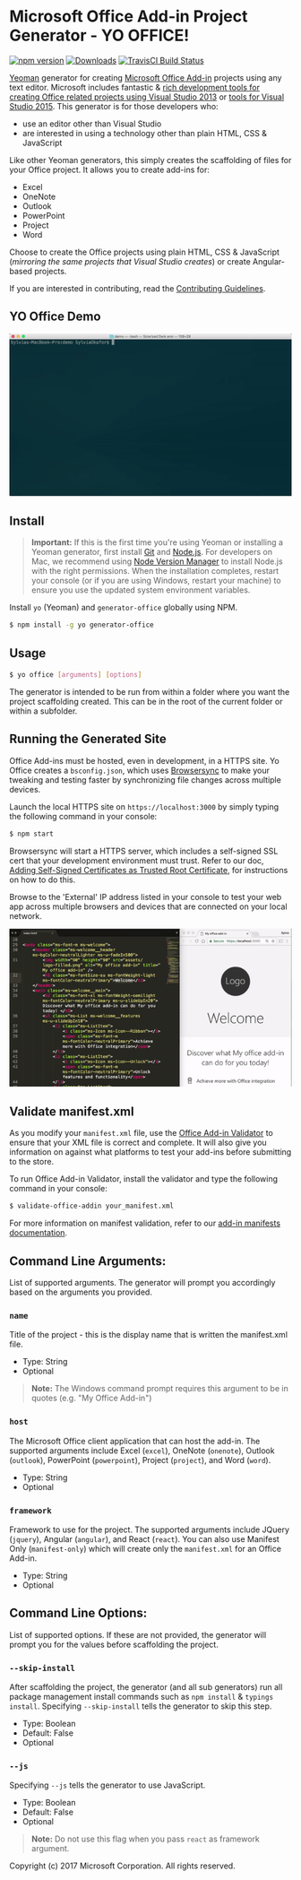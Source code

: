 # Microsoft Office Add-in Project Generator - YO OFFICE!

[![npm version](https://badge.fury.io/js/generator-office.svg)](http://badge.fury.io/js/generator-office)
[![Downloads](http://img.shields.io/npm/dm/generator-office.svg)](https://npmjs.org/package/generator-office)
[![TravisCI Build Status](https://travis-ci.org/OfficeDev/generator-office.svg)](https://travis-ci.org/OfficeDev/generator-office)

[Yeoman](http://yeoman.io) generator for creating [Microsoft Office Add-in](https://dev.office.com/docs/add-ins/overview/office-add-ins) projects using any text editor. Microsoft includes fantastic & [rich development tools for creating Office related projects using Visual Studio 2013](http://aka.ms/OfficeDevToolsForVS2013) or [tools for Visual Studio 2015](http://aka.ms/OfficeDevToolsForVS2015). This generator is for those developers who:

- use an editor other than Visual Studio
- are interested in using a technology other than plain HTML, CSS & JavaScript

Like other Yeoman generators, this simply creates the scaffolding of files for your Office project. It allows you to create add-ins for:

- Excel
- OneNote
- Outlook
- PowerPoint
- Project
- Word

Choose to create the Office projects using plain HTML, CSS & JavaScript (*mirroring the same projects that Visual Studio creates*) or create Angular-based projects.

If you are interested in contributing, read the [Contributing Guidelines](CONTRIBUTING.md). 

## YO Office Demo
![](src/docs/assets/gettingstarted-slow.gif)

## Install

> **Important:** If this is the first time you're using Yeoman or installing a Yeoman generator, first install [Git](https://git-scm.com/download) and [Node.js](https://nodejs.org). For developers on Mac, we recommend using [Node Version Manager](https://github.com/creationix/nvm) to install Node.js with the right permissions. When the installation completes, restart your console (or if you are using Windows, restart your machine) to ensure you use the updated system environment variables.

Install `yo` (Yeoman) and `generator-office` globally using NPM.

```bash
$ npm install -g yo generator-office
```

## Usage

```bash
$ yo office [arguments] [options]
```

The generator is intended to be run from within a folder where you want the project scaffolding created. This can be in the root of the current folder or within a subfolder.

## Running the Generated Site

Office Add-ins must be hosted, even in development, in a HTTPS site. Yo Office creates a `bsconfig.json`, which uses [Browsersync](https://browsersync.io/) to make your tweaking and testing faster by synchronizing file changes across multiple devices. 
  		  
Launch the local HTTPS site on `https://localhost:3000` by simply typing the following command in your console:

```bash
$ npm start
```

Browsersync will start a HTTPS server, which includes a self-signed SSL cert that your development environment must trust. Refer to our doc, [Adding Self-Signed Certificates as Trusted Root Certificate](src/docs/ssl.md), for instructions on how to do this.

Browse to the 'External' IP address listed in your console to test your web app across multiple browsers and devices that are connected on your local network.

![](src/docs/assets/browsersync.gif)

## Validate manifest.xml

As you modify your `manifest.xml` file, use the [Office Add-in Validator](https://github.com/OfficeDev/office-addin-validator) to ensure that your XML file is correct and complete. It will also give you information on against what platforms to test your add-ins before submitting to the store.

To run Office Add-in Validator, install the validator and type the following command in your console:
```bash
$ validate-office-addin your_manifest.xml
```

For more information on manifest validation, refer to our [add-in manifests documentation](https://dev.office.com/docs/add-ins/overview/add-in-manifests).

## Command Line Arguments:
List of supported arguments. The generator will prompt you accordingly based on the arguments you provided.

### `name`
Title of the project - this is the display name that is written the manifest.xml file.
  - Type: String
  - Optional
 
>**Note:** The Windows command prompt requires this argument to be in quotes (e.g. "My Office Add-in")

### `host`
The Microsoft Office client application that can host the add-in. The supported arguments include Excel (`excel`), OneNote (`onenote`), Outlook (`outlook`), PowerPoint (`powerpoint`), Project (`project`), and Word (`word`).
  - Type: String
  - Optional

### `framework`
Framework to use for the project. The supported arguments include JQuery (`jquery`), Angular (`angular`), and React (`react`). You can also use Manifest Only (`manifest-only`) which will create only the `manifest.xml` for an Office Add-in.
  - Type: String
  - Optional

## Command Line Options:
List of supported options. If these are not provided, the generator will prompt you for the values before scaffolding the project.

### `--skip-install`

After scaffolding the project, the generator (and all sub generators) run all package management install commands such as `npm install` & `typings install`. Specifying `--skip-install` tells the generator to skip this step.

  - Type: Boolean
  - Default: False
  - Optional

### `--js`

Specifying `--js` tells the generator to use JavaScript.

  - Type: Boolean
  - Default: False
  - Optional

>**Note:** Do not use this flag when you pass `react` as framework argument.

Copyright (c) 2017 Microsoft Corporation. All rights reserved.
